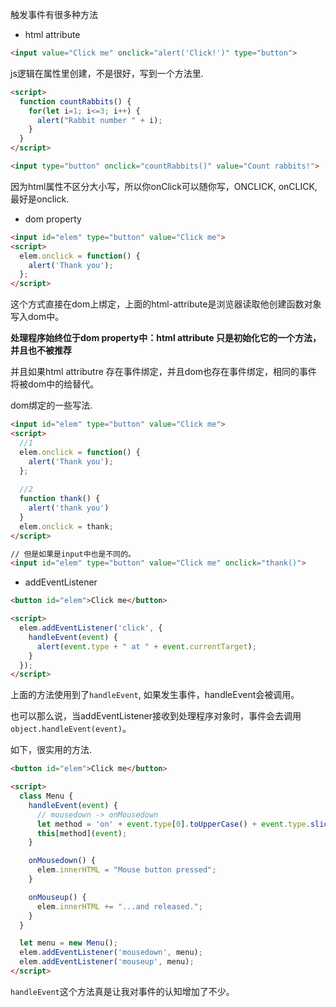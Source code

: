 触发事件有很多种方法

- html attribute

```html
<input value="Click me" onclick="alert('Click!')" type="button">
```

js逻辑在属性里创建，不是很好，写到一个方法里.

```html
<script>
  function countRabbits() {
    for(let i=1; i<=3; i++) {
      alert("Rabbit number " + i);
    }
  }
</script>

<input type="button" onclick="countRabbits()" value="Count rabbits!">
```

因为html属性不区分大小写，所以你onClick可以随你写，ONCLICK, onCLICK, 最好是onclick.

- dom property

```html
<input id="elem" type="button" value="Click me">
<script>
  elem.onclick = function() {
    alert('Thank you');
  };
</script>
```

这个方式直接在dom上绑定，上面的html-attribute是浏览器读取他创建函数对象写入dom中。

**处理程序始终位于dom property中：html attribute 只是初始化它的一个方法，并且也不被推荐**

并且如果html attributre 存在事件绑定，并且dom也存在事件绑定，相同的事件将被dom中的给替代。

dom绑定的一些写法.
```html
<input id="elem" type="button" value="Click me">
<script>
  //1
  elem.onclick = function() {
    alert('Thank you');
  }; 
  
  //2
  function thank() {
    alert('thank you')
  }
  elem.onclick = thank;
</script>

// 但是如果是input中也是不同的。
<input id="elem" type="button" value="Click me" onclick="thank()">
```

- addEventListener

```html
<button id="elem">Click me</button>

<script>
  elem.addEventListener('click', {
    handleEvent(event) {
      alert(event.type + " at " + event.currentTarget);
    }
  });
</script>
```

上面的方法使用到了`handleEvent`, 如果发生事件，handleEvent会被调用。

也可以那么说，当addEventListener接收到处理程序对象时，事件会去调用`object.handleEvent(event)`。

如下，很实用的方法.

```html
<button id="elem">Click me</button>

<script>
  class Menu {
    handleEvent(event) {
      // mousedown -> onMousedown
      let method = 'on' + event.type[0].toUpperCase() + event.type.slice(1);
      this[method](event);
    }

    onMousedown() {
      elem.innerHTML = "Mouse button pressed";
    }

    onMouseup() {
      elem.innerHTML += "...and released.";
    }
  }

  let menu = new Menu();
  elem.addEventListener('mousedown', menu);
  elem.addEventListener('mouseup', menu);
</script>
```

`handleEvent`这个方法真是让我对事件的认知增加了不少。
